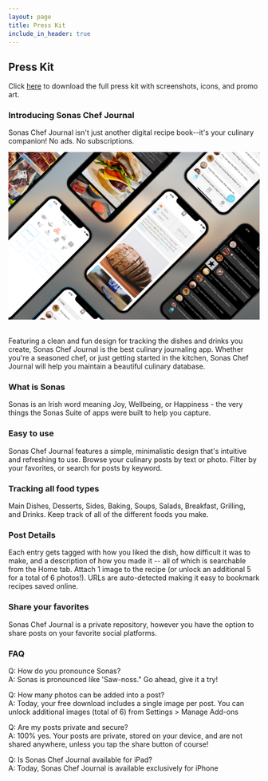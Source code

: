 ```yaml
---
layout: page
title: Press Kit
include_in_header: true
---
```


## Press Kit
Click [here](https://www.icloud.com/iclouddrive/0l0G4saoR1dCmIHEvQq-y2DIw#Sonas_Chef_Journal_Press_Kit) to download the full press kit with screenshots, icons, and promo art.

### Introducing Sonas Chef Journal
Sonas Chef Journal isn't just another digital recipe book--it's your culinary companion! No ads. No subscriptions.

![](/assets/image2.jpeg)<br><br>

Featuring a clean and fun design for tracking the dishes and drinks you create, Sonas Chef Journal is the best culinary journaling app. Whether you're a seasoned chef, or just getting started in the kitchen, Sonas Chef Journal will help you maintain a beautiful culinary database.

### What is Sonas<br>
Sonas is an Irish word meaning Joy, Wellbeing, or Happiness - the very things the Sonas Suite of apps were built to help you capture. 

### Easy to use<br>
Sonas Chef Journal features a simple, minimalistic design that's intuitive and refreshing to use. Browse your culinary posts by text or photo. Filter by your favorites, or search for posts by keyword. 

### Tracking all food types<br>
Main Dishes, Desserts, Sides, Baking, Soups, Salads, Breakfast, Grilling, and Drinks. Keep track of all of the different foods you make. 

### Post Details<br>
Each entry gets tagged with how you liked the dish, how difficult it was to make, and a description of how you made it -- all of which is searchable from the Home tab. Attach 1 image to the recipe (or unlock an additional 5 for a total of 6 photos!). URLs are auto-detected making it easy to bookmark recipes saved online.

### Share your favorites<br>
Sonas Chef Journal is a private repository, however you have the option to share posts on your favorite social platforms. 

### FAQ<br>
Q: How do you pronounce Sonas?<br>
A: Sonas is pronounced like 'Saw-noss." Go ahead, give it a try!

Q: How many photos can be added into a post?<br>
A: Today, your free download includes a single image per post. You can unlock additional images (total of 6) from Settings > Manage Add-ons

Q: Are my posts private and secure?<br>
A: 100% yes. Your posts are private, stored on your device, and are not shared anywhere, unless you tap the share button of course!

Q: Is Sonas Chef Journal available for iPad?<br>
A: Today, Sonas Chef Journal is available exclusively for iPhone
